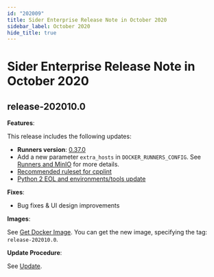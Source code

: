 ```yaml
---
id: "202009"
title: Sider Enterprise Release Note in October 2020
sidebar_label: October 2020
hide_title: true
---
```


# Sider Enterprise Release Note in October 2020

## release-202010.0

**Features**:

This release includes the following updates:

- **Runners version**: [0.37.0](https://github.com/sider/runners/releases/tag/0.37.0)
- Add a new parameter `extra_hosts` in `DOCKER_RUNNERS_CONFIG`. See [Runners and MinIO](../config.md#runners-and-minio) for more details.
- [Recommended ruleset for cpplint](../../news/2020.md#recommended-ruleset-for-cpplint)
- [Python 2 EOL and environments/tools update](../../news/2020.md#python-2-eol-and-environmentstools-update)

**Fixes**:

- Bug fixes & UI design improvements

**Images**:

See [Get Docker Image](../installation.md#get-docker-image). You can get the new image, specifying the tag: `release-202010.0`.

**Update Procedure**:

See [Update](../updating.md).
